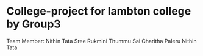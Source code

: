 # College-project for lambton college by Group3 
Team Member:
Nithin Tata
Sree Rukmini Thummu
Sai Charitha Paleru
Nithin Tata